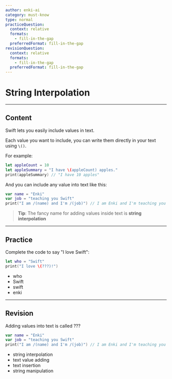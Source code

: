 ```yaml
---
author: enki-ai
category: must-know
type: normal
practiceQuestion:
  context: relative
  formats:
    - fill-in-the-gap
  preferredFormat: fill-in-the-gap
revisionQuestion:
  context: relative
  formats:
    - fill-in-the-gap
  preferredFormat: fill-in-the-gap
---
```


# String Interpolation

---
## Content

Swift lets you easily include values in text.

Each value you want to include, you can write them directly in your text using `\()`.

For example:

```swift
let appleCount = 10
let appleSummary = "I have \(appleCount) apples."
print(appleSummary) // "I have 10 apples"
```

And you can include any value into text like this:

```swift
var name = "Enki"
var job = "teaching you Swift"
print("I am /(name) and I'm /(job)") // I am Enki and I'm teaching you Swift
```

> **Tip**: The fancy name for adding values inside text is **string interpolation**

---
## Practice

Complete the code to say "I love Swift":

```swift
let who = "Swift"
print("I love \(???)!")
```

- who
- Swift
- swift
- enki

---
## Revision

Adding values into text is called ???

```swift
var name = "Enki"
var job = "teaching you Swift"
print("I am /(name) and I'm /(job)") // I am Enki and I'm teaching you Swift
```

- string interpolation
- text value adding
- text insertion
- string manipulation
